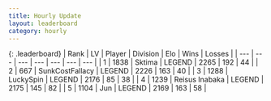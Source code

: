 ```yaml
---
title: Hourly Update
layout: leaderboard
category: hourly
---
```


{: .leaderboard}
| Rank | LV | Player | Division | Elo | Wins | Losses |
| --- | --- | --- | --- | --- | --- | --- |
| <span data-change="0">1</span> | 1838 | <span title="ID: 353063">Sktima</span> | LEGEND | <span data-change="-1">2265</span> | <span data-change="4">192</span> | <span data-change="1">44</span> |
| <span data-change="0">2</span> | 667 | <span title="ID: 402846">SunkCostFallacy</span> | LEGEND | <span data-change="0">2226</span> | <span data-change="0">163</span> | <span data-change="0">40</span> |
| <span data-change="4">3</span> | 1288 | <span title="ID: 498412">LuckySpin</span> | LEGEND | <span data-change="15">2176</span> | <span data-change="2">85</span> | <span data-change="0">38</span> |
| <span data-change="0">4</span> | 1239 | <span title="ID: 451068">Reisus Inabaka</span> | LEGEND | <span data-change="6">2175</span> | <span data-change="1">145</span> | <span data-change="0">82</span> |
| <span data-change="-2">5</span> | 1104 | <span title="ID: 294236">Jun</span> | LEGEND | <span data-change="0">2169</span> | <span data-change="0">163</span> | <span data-change="0">58</span> |